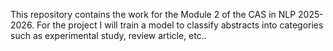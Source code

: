 This repository contains the work for the Module 2 of the CAS in NLP 2025-2026. For the project I will train a model to classify abstracts into categories such as experimental study, review article, etc..